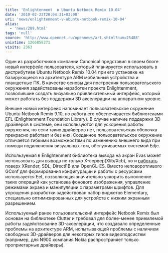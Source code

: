 ```yaml
---
title: 'Enlightenment  в Ubuntu Netbook Remix 10.04'
date: '2010-02-22T20:04:31+03:00'
uri: 'news/enlightenment-v-ubuntu-netbook-remix-10-04'
alias: 
  - 'news/289.html'
tags: 'null'
source: 'http://www.opennet.ru/opennews/art.shtml?num=25488'
unixtime: 1266858271
visits: 2363
---
```

Один из разработчиков компании Canonical представил в своем блоге новый интерфейс пользователя, который планируется использовать в дистрибутиве Ubuntu Netbook Remix 10.04 при его установке на  базирующиеся на архитектуре ARM мобильный устройства и планшетные ПК. В качестве основы для построения пользовательского окружения задействованы наработки проекта Enlightenment, позволившие создать визуально привлекательный интерфейс, который может работать без поддержки 3D акселерации на аппаратном уровне.

Внешне новый интерфейс напоминает пользовательское окружение Ubuntu Netbook Remix 9.10, но работа его обеспечивается библиотеками EFL (Enlightenment Foundation Library). В случае наличие поддержки 3D драйверов в системе, они используются для ускорения работы окружения, но если таких драйверов нет, пользовательская оболочка прекрасно работает и без них. Созданное пользовательское окружение отличается гибкими возможностями по изменению внешнего вида при помощи подключения визуальных тем, обслуживаемых системой Edje.

Используемая в Enlightenment библиотека вывода на экран Evas может использовать для вывода не только X-сервер(Xlib/Xcb), но и [работать](http://enlightenment.org/p.php?p=news/show&l=en&news_id=20) поверх XRender, SDL, DirectFB или OpenGL-ES. Вместо неповоротливого GConf для формирования конфигурации и работы с ресурсами используется Eet, позволяющая значительно ускорить выполнение таких операций как установка фонового изображения, управление режимами экрана и манипуляции с параметрами шрифтов. Для упрощения разработки задействован набор виджетов Elementary, специально оптимизированных для устройств с низким экранным разрешением.

Используемый ранее пользовательский интерфейс Netbook Remix был основан на библиотеке Clutter и требовал для более-менее приемлемой работы задействование 3D-акселерации, что создавало определенные проблемы на архитектуре ARM, испытывающей проблемы с наличием свободных 3D-драйверов для некоторых типов видеоподсистем (например, для N900 компания Nokia распространяет только проприетарные драйверы).

